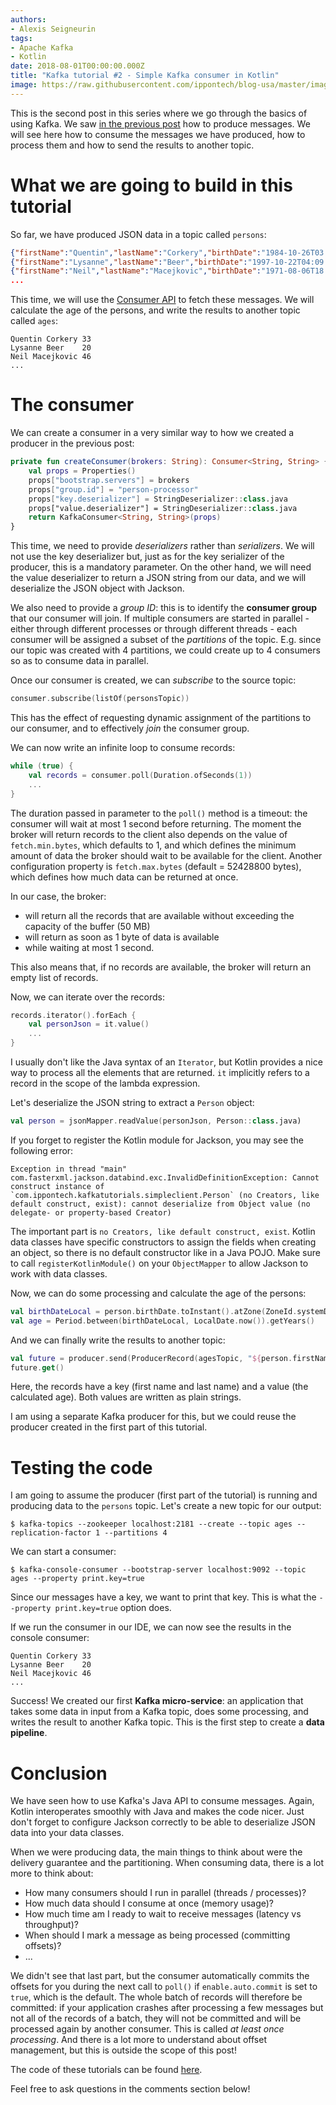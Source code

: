 ```yaml
---
authors:
- Alexis Seigneurin
tags:
- Apache Kafka
- Kotlin
date: 2018-08-01T00:00:00.000Z
title: "Kafka tutorial #2 - Simple Kafka consumer in Kotlin"
image: https://raw.githubusercontent.com/ippontech/blog-usa/master/images/2018/08/kafka-logo.png
---
```


This is the second post in this series where we go through the basics of using Kafka. We saw [in the previous post](/kafka-tutorial-1-simple-producer-in-kotlin/) how to produce messages. We will see here how to consume the messages we have produced, how to process them and how to send the results to another topic.

# What we are going to build in this tutorial

So far, we have produced JSON data in a topic called `persons`:

```json
{"firstName":"Quentin","lastName":"Corkery","birthDate":"1984-10-26T03:52:14.449+0000"}
{"firstName":"Lysanne","lastName":"Beer","birthDate":"1997-10-22T04:09:35.696+0000"}
{"firstName":"Neil","lastName":"Macejkovic","birthDate":"1971-08-06T18:03:11.533+0000"}
...
```

This time, we will use the [Consumer API](https://kafka.apache.org/20/javadoc/index.html?org/apache/kafka/clients/producer/KafkaProducer.html) to fetch these messages. We will calculate the age of the persons, and write the results to another topic called `ages`:

```text
Quentin Corkery	33
Lysanne Beer	20
Neil Macejkovic	46
...
```

# The consumer

We can create a consumer in a very similar way to how we created a producer in the previous post:

```kotlin
private fun createConsumer(brokers: String): Consumer<String, String> {
    val props = Properties()
    props["bootstrap.servers"] = brokers
    props["group.id"] = "person-processor"
    props["key.deserializer"] = StringDeserializer::class.java
    props["value.deserializer"] = StringDeserializer::class.java
    return KafkaConsumer<String, String>(props)
}
```

This time, we need to provide _deserializers_ rather than _serializers_. We will not use the key deserializer but, just as for the key serializer of the producer, this is a mandatory parameter. On the other hand, we will need the value deserializer to return a JSON string from our data, and we will deserialize the JSON object with Jackson.

We also need to provide a _group ID_: this is to identify the **consumer group** that our consumer will join. If multiple consumers are started in parallel - either through different processes or through different threads - each consumer will be assigned a subset of the _partitions_ of the topic. E.g. since our topic was created with 4 partitions, we could create up to 4 consumers so as to consume data in parallel.

Once our consumer is created, we can _subscribe_ to the source topic:

```kotlin
consumer.subscribe(listOf(personsTopic))
```

This has the effect of requesting dynamic assignment of the partitions to our consumer, and to effectively _join_ the consumer group.

We can now write an infinite loop to consume records:

```kotlin
while (true) {
    val records = consumer.poll(Duration.ofSeconds(1))
    ...
}
```

The duration passed in parameter to the `poll()` method is a timeout: the consumer will wait at most 1 second before returning. The moment the broker will return records to the client also depends on the value of `fetch.min.bytes`, which defaults to 1, and which defines the minimum amount of data the broker should wait to be available for the client. Another configuration property is `fetch.max.bytes` (default = 52428800 bytes), which defines how much data can be returned at once.

In our case, the broker:
- will return all the records that are available without exceeding the capacity of the buffer (50 MB)
- will return as soon as 1 byte of data is available
- while waiting at most 1 second.

This also means that, if no records are available, the broker will return an empty list of records.

Now, we can iterate over the records:

```kotlin
records.iterator().forEach {
    val personJson = it.value()
    ...
}
```

I usually don't like the Java syntax of an `Iterator`, but Kotlin provides a nice way to process all the elements that are returned. `it` implicitly refers to a record in the scope of the lambda expression.

Let's deserialize the JSON string to extract a `Person` object:

```kotlin
val person = jsonMapper.readValue(personJson, Person::class.java)
```

If you forget to register the Kotlin module for Jackson, you may see the following error:

```text
Exception in thread "main" com.fasterxml.jackson.databind.exc.InvalidDefinitionException: Cannot construct instance of `com.ippontech.kafkatutorials.simpleclient.Person` (no Creators, like default construct, exist): cannot deserialize from Object value (no delegate- or property-based Creator)
```

The important part is `no Creators, like default construct, exist`. Kotlin data classes have specific constructors to assign the fields when creating an object, so there is no default constructor like in a Java POJO. Make sure to call `registerKotlinModule()` on your `ObjectMapper` to allow Jackson to work with data classes.

Now, we can do some processing and calculate the age of the persons:

```kotlin
val birthDateLocal = person.birthDate.toInstant().atZone(ZoneId.systemDefault()).toLocalDate()
val age = Period.between(birthDateLocal, LocalDate.now()).getYears()
```

And we can finally write the results to another topic:

```kotlin
val future = producer.send(ProducerRecord(agesTopic, "${person.firstName} ${person.lastName}", "$age"))
future.get()
```

Here, the records have a key (first name and last name) and a value (the calculated age). Both values are written as plain strings.

I am using a separate Kafka producer for this, but we could reuse the producer created in the first part of this tutorial.

# Testing the code

I am going to assume the producer (first part of the tutorial) is running and producing data to the `persons` topic. Let's create a new topic for our output:

```shell
$ kafka-topics --zookeeper localhost:2181 --create --topic ages --replication-factor 1 --partitions 4
```

We can start a consumer:

```shell
$ kafka-console-consumer --bootstrap-server localhost:9092 --topic ages --property print.key=true
```

Since our messages have a key, we want to print that key. This is what the `--property print.key=true` option does.

If we run the consumer in our IDE, we can now see the results in the console consumer:

```text
Quentin Corkery	33
Lysanne Beer	20
Neil Macejkovic	46
...
```

Success! We created our first **Kafka micro-service**: an application that takes some data in input from a Kafka topic, does some processing, and writes the result to another Kafka topic. This is the first step to create a **data pipeline**.

# Conclusion

We have seen how to use Kafka's Java API to consume messages. Again, Kotlin interoperates smoothly with Java and makes the code nicer. Just don't forget to configure Jackson correctly to be able to deserialize JSON data into your data classes.

When we were producing data, the main things to think about were the delivery guarantee and the partitioning. When consuming data, there is a lot more to think about:
- How many consumers should I run in parallel (threads / processes)?
- How much data should I consume at once (memory usage)?
- How much time am I ready to wait to receive messages (latency vs throughput)?
- When should I mark a message as being processed (committing offsets)?
- ...

We didn't see that last part, but the consumer automatically commits the offsets for you during the next call to `poll()` if `enable.auto.commit` is set to `true`, which is the default. The whole batch of records will therefore be committed: if your application crashes after processing a few messages but not all of the records of a batch, they will not be committed and will be processed again by another consumer. This is called _at least once processing_. And there is a lot more to understand about offset management, but this is outside the scope of this post!

The code of these tutorials can be found [here](https://github.com/aseigneurin/kafka-tutorials).

Feel free to ask questions in the comments section below!
